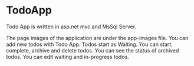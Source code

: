 # TodoApp
Todo App is written in asp.net mvc and MsSql Server.

The page images of the application are under the app-images file.
You can add new todos with Todo App.
Todos start as Waiting.
You can start, complete, archive and delete todos.
You can see the status of archived todos.
You can edit waiting and in-progress todos.
